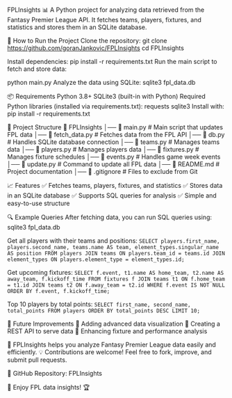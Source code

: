 FPLInsights
📊 A Python project for analyzing data retrieved from the Fantasy Premier League API.
It fetches teams, players, fixtures, and statistics and stores them in an SQLite database.

🚀 How to Run the Project
Clone the repository:
git clone https://github.com/goranJankovic/FPLInsights
cd FPLInsights

Install dependencies:
pip install -r requirements.txt
Run the main script to fetch and store data:

python main.py
Analyze the data using SQLite:
sqlite3 fpl_data.db

📦 Requirements
Python 3.8+
SQLite3 (built-in with Python)
Required Python libraries (installed via requirements.txt):
requests
sqlite3
Install with:
pip install -r requirements.txt

📂 Project Structure
📁 FPLInsights
│── 📄 main.py         # Main script that updates FPL data
│── 📄 fetch_data.py   # Fetches data from the FPL API
│── 📄 db.py           # Handles SQLite database connection
│── 📄 teams.py        # Manages teams data
│── 📄 players.py      # Manages players data
│── 📄 fixtures.py     # Manages fixture schedules
│── 📄 events.py       # Handles game week events
│── 📄 update.py       # Command to update all FPL data
│── 📄 README.md       # Project documentation
│── 📄 .gitignore      # Files to exclude from Git

📈 Features
✅ Fetches teams, players, fixtures, and statistics
✅ Stores data in an SQLite database
✅ Supports SQL queries for analysis
✅ Simple and easy-to-use structure

🔍 Example Queries
After fetching data, you can run SQL queries using:
sqlite3 fpl_data.db

Get all players with their teams and positions:
`SELECT players.first_name, players.second_name, teams.name AS team, element_types.singular_name AS position
FROM players
JOIN teams ON players.team_id = teams.id
JOIN element_types ON players.element_type = element_types.id;`

Get upcoming fixtures:
`SELECT f.event, t1.name AS home_team, t2.name AS away_team, f.kickoff_time
FROM fixtures f
JOIN teams t1 ON f.home_team = t1.id
JOIN teams t2 ON f.away_team = t2.id
WHERE f.event IS NOT NULL
ORDER BY f.event, f.kickoff_time;`

Top 10 players by total points:
`SELECT first_name, second_name, total_points
FROM players
ORDER BY total_points DESC
LIMIT 10;`

📌 Future Improvements
🚀 Adding advanced data visualization
🚀 Creating a REST API to serve data
🚀 Enhancing fixture and performance analysis

🎯 FPLInsights helps you analyze Fantasy Premier League data easily and efficiently.
💡 Contributions are welcome! Feel free to fork, improve, and submit pull requests.

🔗 GitHub Repository: FPLInsights

🚀 Enjoy FPL data insights! 🏆